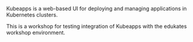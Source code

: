 Kubeapps is a web-based UI for deploying and managing applications in Kubernetes clusters.

This is a workshop for testing integration of Kubeapps with the edukates workshop environment.
